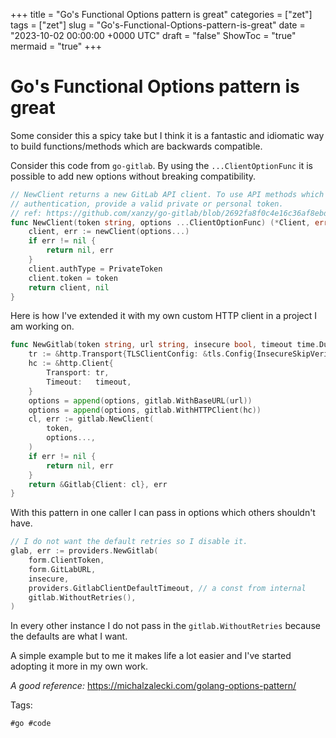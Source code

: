 +++
title = "Go's Functional Options pattern is great"
categories = ["zet"]
tags = ["zet"]
slug = "Go's-Functional-Options-pattern-is-great"
date = "2023-10-02 00:00:00 +0000 UTC"
draft = "false"
ShowToc = "true"
mermaid = "true"
+++

# Go's Functional Options pattern is great

Some consider this a spicy take but I think it is a fantastic and idiomatic way to build functions/methods which are backwards compatible.


Consider this code from `go-gitlab`. By using the `...ClientOptionFunc` it is possible to add new options without breaking compatibility.

```go
// NewClient returns a new GitLab API client. To use API methods which require
// authentication, provide a valid private or personal token.
// ref: https://github.com/xanzy/go-gitlab/blob/2692fa8f0c4e16c36af8ebdc571da3a0d4ce2d19/gitlab.go#L240-L250
func NewClient(token string, options ...ClientOptionFunc) (*Client, error) {
	client, err := newClient(options...)
	if err != nil {
		return nil, err
	}
	client.authType = PrivateToken
	client.token = token
	return client, nil
}
```

Here is how I've extended it with my own custom HTTP client in a project I am working on.

```go
func NewGitlab(token string, url string, insecure bool, timeout time.Duration, options ...gitlab.ClientOptionFunc) (*Gitlab, error) {
	tr := &http.Transport{TLSClientConfig: &tls.Config{InsecureSkipVerify: insecure}}
	hc := &http.Client{
		Transport: tr,
		Timeout:   timeout,
	}
	options = append(options, gitlab.WithBaseURL(url))
	options = append(options, gitlab.WithHTTPClient(hc))
	cl, err := gitlab.NewClient(
		token,
		options...,
	)
	if err != nil {
		return nil, err
	}
	return &Gitlab{Client: cl}, err
}
```

With this pattern in one caller I can pass in options which others shouldn't have. 

```go
// I do not want the default retries so I disable it.
glab, err := providers.NewGitlab(
    form.ClientToken,
    form.GitLabURL,
    insecure,
    providers.GitlabClientDefaultTimeout, // a const from internal
    gitlab.WithoutRetries(),
)
```

In every other instance I do not pass in the `gitlab.WithoutRetries` because the defaults are what I want.

A simple example but to me it makes life a lot easier and I've started adopting it more in my own work.

*A good reference:* https://michalzalecki.com/golang-options-pattern/

Tags:

    #go #code
